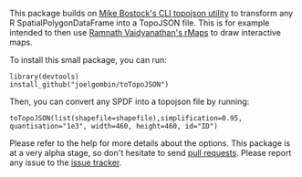This package builds on [Mike Bostock's CLI topojson utility](https://github.com/mbostock/topojson/wiki/Command-Line-Reference) to transform any R SpatialPolygonDataFrame into a TopoJSON file. This is for example intended to then use [Ramnath Vaidyanathan's rMaps](https://github.com/ramnathv/rMaps) to draw interactive maps. 

To install this small package, you can run:

```
library(devtools)
install_github("joelgombin/toTopoJSON")
```

Then, you can convert any SPDF into a topojson file by running:

```
toTopoJSON(list(shapefile=shapefile),simplification=0.95, quantisation="1e3", width=460, height=460, id="ID")
```

Please refer to the help for more details about the options. This package is at a very alpha stage, so don't hesitate to send [pull requests](https://github.com/joelgombin/toTopoJSON/pulls). Please report any issue to the [issue tracker](https://github.com/joelgombin/toTopoJSON/issues).
